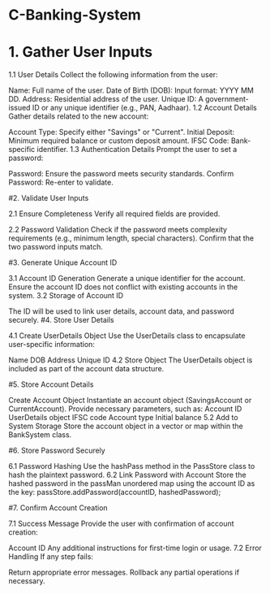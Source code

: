 # C-Banking-System
<h1>1. Gather User Inputs</h1>

1.1 User Details
Collect the following information from the user:

Name: Full name of the user.
Date of Birth (DOB): Input format: YYYY MM DD.
Address: Residential address of the user.
Unique ID: A government-issued ID or any unique identifier (e.g., PAN, Aadhaar).
1.2 Account Details
Gather details related to the new account:

Account Type: Specify either "Savings" or "Current".
Initial Deposit: Minimum required balance or custom deposit amount.
IFSC Code: Bank-specific identifier.
1.3 Authentication Details
Prompt the user to set a password:

Password: Ensure the password meets security standards.
Confirm Password: Re-enter to validate.

#2. Validate User Inputs

2.1 Ensure Completeness
Verify all required fields are provided.

2.2 Password Validation
Check if the password meets complexity requirements (e.g., minimum length, special characters).
Confirm that the two password inputs match.

#3. Generate Unique Account ID

3.1 Account ID Generation
Generate a unique identifier for the account.
Ensure the account ID does not conflict with existing accounts in the system.
3.2 Storage of Account ID

The ID will be used to link user details, account data, and password securely.
#4. Store User Details

4.1 Create UserDetails Object
Use the UserDetails class to encapsulate user-specific information:

Name
DOB
Address
Unique ID
4.2 Store Object
The UserDetails object is included as part of the account data structure.

#5. Store Account Details

Create Account Object
Instantiate an account object (SavingsAccount or CurrentAccount).
Provide necessary parameters, such as:
Account ID
UserDetails object
IFSC code
Account type
Initial balance
5.2 Add to System Storage
Store the account object in a vector or map within the BankSystem class.

#6. Store Password Securely

6.1 Password Hashing
Use the hashPass method in the PassStore class to hash the plaintext password.
6.2 Link Password with Account
Store the hashed password in the passMan unordered map using the account ID as the key:
passStore.addPassword(accountID, hashedPassword);

#7. Confirm Account Creation

7.1 Success Message
Provide the user with confirmation of account creation:

Account ID
Any additional instructions for first-time login or usage.
7.2 Error Handling
If any step fails:

Return appropriate error messages.
Rollback any partial operations if necessary.
